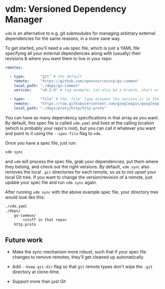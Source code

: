 # vdm: Versioned Dependency Manager

`vdm` is an alternative to e.g. git submodules for managing arbitrary external
dependencies for the same reasons, in a more sane way.

To get started, you'll need a `vdm` spec file, which is just a YAML file
specifying all your external dependencies along with (usually) their revisions &
where you want them to live in your repo:

```yaml
remotes:

  - type:       "git" # the default
    remote:     "https://github.com/opensourcecorp/go-common"
    local_path: "./deps/go-common"
    version:    "v0.2.0" # tag example; can also be a branch, short or long commit hash, or the word 'latest'

  - type:       "file" # the 'file' type assumes the version is in the remote field itself, so 'version' is omitted
    remote:     "https://raw.githubusercontent.com/googleapis/googleapis/master/google/api/http.proto"
    local_path: "./deps/proto/http/http.proto"
```

You can have as many dependency specifications in that array as you want. By
default, this spec file is called `vdm.yaml` and lives at the calling location
(which is probably your repo's root), but you can call it whatever you want and
point to it using the `--spec-file` flag to `vdm`.

Once you have a spec file, just run:

```sh
vdm sync
```

and `vdm` will process the spec file, grab your dependencies, put them where
they belong, and check out the right versions. By default, `vdm sync` also
removes the local `.git` directories for each remote, so as to not upset your
local Git tree. If you want to change the version/revision of a remote, just
update your spec file and run `vdm sync` again.

After running `vdm sync` with the above example spec file, your directory tree
would look like this:

```txt
./vdm.yaml
./deps/
    go-common/
        <stuff in that repo>
    http.proto
```

## Future work

- Make the sync mechanism more robust, such that if your spec file changes to
  remove remotes, they'll get cleaned up automatically.

- Add `--keep-git-dir` flag so that `git` remote types don't wipe the `.git`
  directory at clone-time.

- Support more than just Git
